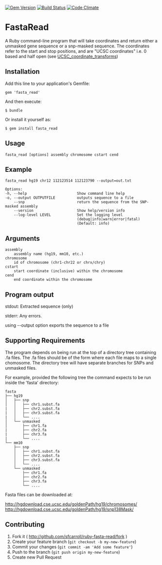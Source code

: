 [![Gem Version](https://badge.fury.io/rb/fasta_read.svg)](http://badge.fury.io/rb/fasta_read) [![Build Status](https://travis-ci.org/adamico/ruby-fasta-read.svg?branch=master)](https://travis-ci.org/adamico/ruby-fasta-read) [![Code Climate](https://codeclimate.com/github/adamico/ruby-fasta-read.png)](https://codeclimate.com/github/adamico/ruby-fasta-read)
# FastaRead

A Ruby command-line program that will take coordinates and return either a unmasked gene sequence or a snp-masked sequence. The coordinates refer to the start and stop positions, and are "UCSC coordinates" i.e. 0 based and half open (see [UCSC_coordinate_transforms](http://genomewiki.ucsc.edu/index.php/Coordinate_Transforms)) 

## Installation

Add this line to your application's Gemfile:

    gem 'fasta_read'

And then execute:

    $ bundle

Or install it yourself as:

    $ gem install fasta_read

## Usage

    fasta_read [options] assembly chromosome cstart cend

## Example

    fasta_read hg19 chr12 112123514 112123790 --output=out.txt

    Options:
    -h, --help                       Show command line help
    -o, --output OUTPUTFILE          outputs sequence to a file
        --snp                        return the sequence from the SNP-masked assembly
        --version                    Show help/version info
        --log-level LEVEL            Set the logging level
                                     (debug|info|warn|error|fatal)
                                     (Default: info)

## Arguments

    assembly
        assembly name (hg19, mm10, etc.)
    chromosome
        id of chromosome (chr1-chr22 or chrx/chry)
    cstart
        start coordinate (inclusive) within the chromosome
    cend
        end coordinate within the chromosome

## Program output

stdout: Extracted sequence (only)

stderr: Any errors.

using --output option exports the sequence to a file

## Supporting Requirements

The program depends on being run at the top of a directory tree containing .fa files. The .fa files should be of the form where each file maps to a single chomosome.
The directory tree will have separate branches for SNPs and unmasked files.

For example, provided the following tree the command expects to be run inside the 'fasta' directory:

    fasta
    ├── hg19
    │   ├── snp
    │   │   ├── chr1.subst.fa
    |   │   ├── chr2.subst.fa
    |   │   ├── chr3.subst.fa
    |   │   └── ....
    │   └── unmasked
    │       ├── chr1.fa
    |       ├── chr2.fa
    |       ├── chr3.fa
    |       └── ....
    └── mm10
        ├── snp
        │   ├── chr1.subst.fa
        │   ├── chr2.subst.fa
        │   ├── chr3.subst.fa
        │   └── ....
        └── unmasked
            ├── chr1.fa
            ├── chr2.fa
            ├── chr3.fa
            └── ....

Fasta files can be downloaded at:

http://hgdownload.cse.ucsc.edu/goldenPath/hg19/chromosomes/
http://hgdownload.cse.ucsc.edu/goldenPath/hg19/snp138Mask/

## Contributing

1. Fork it ( http://github.com/sfcarroll/ruby-fasta-read/fork )
2. Create your feature branch (`git checkout -b my-new-feature`)
3. Commit your changes (`git commit -am 'Add some feature'`)
4. Push to the branch (`git push origin my-new-feature`)
5. Create new Pull Request
